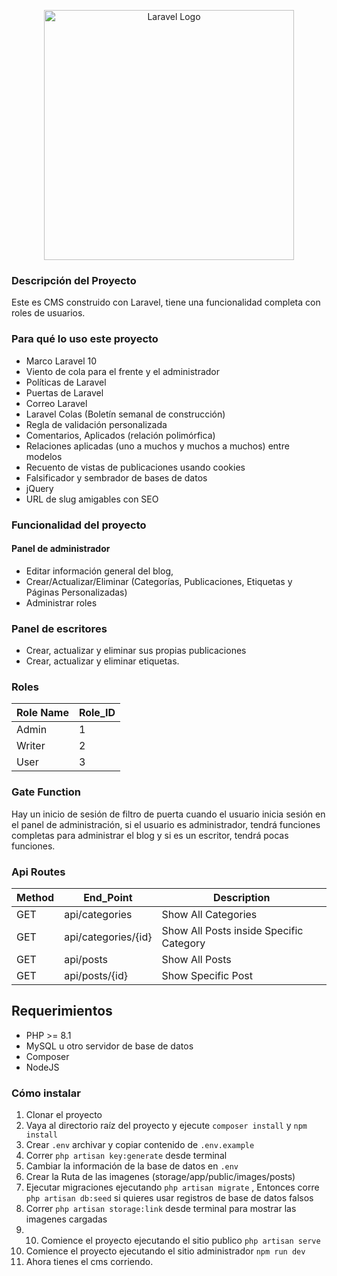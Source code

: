 <p align="center"><a href="https://laravel.com" target="_blank"><img src="https://raw.githubusercontent.com/laravel/art/master/logo-lockup/5%20SVG/2%20CMYK/1%20Full%20Color/laravel-logolockup-cmyk-red.svg" width="400" alt="Laravel Logo"></a></p>

### Descripción del Proyecto
Este es CMS construido con Laravel, tiene una funcionalidad completa con roles de usuarios.

### Para qué lo uso este proyecto
- Marco Laravel 10
- Viento de cola para el frente y el administrador
- Políticas de Laravel
- Puertas de Laravel
- Correo Laravel
- Laravel Colas (Boletín semanal de construcción)
- Regla de validación personalizada
- Comentarios, Aplicados (relación polimórfica)
- Relaciones aplicadas (uno a muchos y muchos a muchos) entre modelos
- Recuento de vistas de publicaciones usando cookies
- Falsificador y sembrador de bases de datos
- jQuery
- URL de slug amigables con SEO
  
### Funcionalidad del proyecto
#### Panel de administrador
- Editar información general del blog,
- Crear/Actualizar/Eliminar (Categorías, Publicaciones, Etiquetas y Páginas Personalizadas)
- Administrar roles

### Panel de escritores
- Crear, actualizar y eliminar sus propias publicaciones
- Crear, actualizar y eliminar etiquetas.

### Roles
                    
Role Name  | Role_ID
------------- | -------------
Admin  | 1
Writer | 2 
User | 3
                

### Gate Function
Hay un inicio de sesión de filtro de puerta cuando el usuario inicia sesión en el panel de administración, si el usuario es administrador, tendrá funciones completas para administrar el blog y si es un escritor, tendrá pocas funciones.

### Api Routes
                    
Method  | End_Point | Description
------------- | ------------- | -------------
GET | api/categories | Show All Categories
GET | api/categories/{id} | Show All Posts inside Specific Category
GET | api/posts | Show All Posts
GET | api/posts/{id} | Show Specific Post

## Requerimientos
- PHP >= 8.1
- MySQL u otro servidor de base de datos
- Composer
- NodeJS

### Cómo instalar
1. Clonar el proyecto
2. Vaya al directorio raíz del proyecto y ejecute `composer install` y `npm install`
3. Crear `.env` archivar y copiar contenido de `.env.example`
4. Correr `php artisan key:generate` desde terminal
5. Cambiar la información de la base de datos en `.env`
6. Crear la Ruta de las imagenes (storage/app/public/images/posts)
7. Ejecutar migraciones ejecutando `php artisan migrate` , Entonces corre  `php artisan db:seed` si quieres usar registros de base de datos falsos
8. Correr `php artisan storage:link` desde terminal para mostrar las imagenes cargadas
9. 10. Comience el proyecto ejecutando el sitio publico `php artisan serve`
11. Comience el proyecto ejecutando el sitio administrador `npm run dev`
12. Ahora tienes el cms corriendo.

